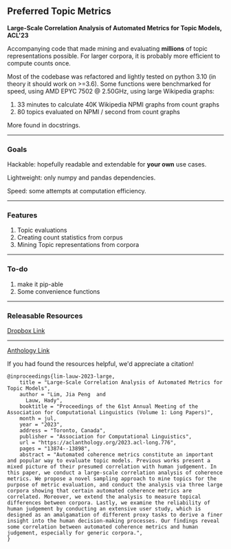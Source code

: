 ## Preferred Topic Metrics
**Large-Scale Correlation Analysis of Automated Metrics for Topic Models, ACL'23**

Accompanying code that made mining and evaluating **millions** of topic representations possible. 
For larger corpora, it is probably more efficient to compute counts once.

Most of the codebase was refactored and lightly tested on python 3.10 (in theory it should work on >=3.6).
Some functions were benchmarked for speed, using AMD EPYC 7502 @ 2.50GHz, using large Wikipedia graphs:
  1. 33 minutes to calculate 40K Wikipedia NPMI graphs from count graphs 
  2. 80 topics evaluated on NPMI / second from count graphs
 
More found in docstrings.

---
### Goals
Hackable: hopefully readable and extendable for **your own** use cases.

Lightweight: only numpy and pandas dependencies.

Speed: some attempts at computation efficiency.

---
### Features
<ol>
  <li>Topic evaluations</li>
  <li>Creating count statistics from corpus</li>
  <li>Mining Topic representations from corpora</li>
</ol> 

---
### To-do
<ol>
  <li>make it pip-able</li>
  <li>Some convenience functions</li>
</ol> 

--- 
### Releasable Resources
[Dropbox Link](https://www.dropbox.com/scl/fo/be5r4y9g76hlxnfvd4bqg/h?dl=0&rlkey=bbnnnxe9w8h77ln8vv7pfc8lx)

---
[Anthology Link](https://aclanthology.org/2023.acl-long.776/)

If you had found the resources helpful, we'd appreciate a citation!

    @inproceedings{lim-lauw-2023-large,
        title = "Large-Scale Correlation Analysis of Automated Metrics for Topic Models",
        author = "Lim, Jia Peng  and
          Lauw, Hady",
        booktitle = "Proceedings of the 61st Annual Meeting of the Association for Computational Linguistics (Volume 1: Long Papers)",
        month = jul,
        year = "2023",
        address = "Toronto, Canada",
        publisher = "Association for Computational Linguistics",
        url = "https://aclanthology.org/2023.acl-long.776",
        pages = "13874--13898",
        abstract = "Automated coherence metrics constitute an important and popular way to evaluate topic models. Previous works present a mixed picture of their presumed correlation with human judgement. In this paper, we conduct a large-scale correlation analysis of coherence metrics. We propose a novel sampling approach to mine topics for the purpose of metric evaluation, and conduct the analysis via three large corpora showing that certain automated coherence metrics are correlated. Moreover, we extend the analysis to measure topical differences between corpora. Lastly, we examine the reliability of human judgement by conducting an extensive user study, which is designed as an amalgamation of different proxy tasks to derive a finer insight into the human decision-making processes. Our findings reveal some correlation between automated coherence metrics and human judgement, especially for generic corpora.",
    }

